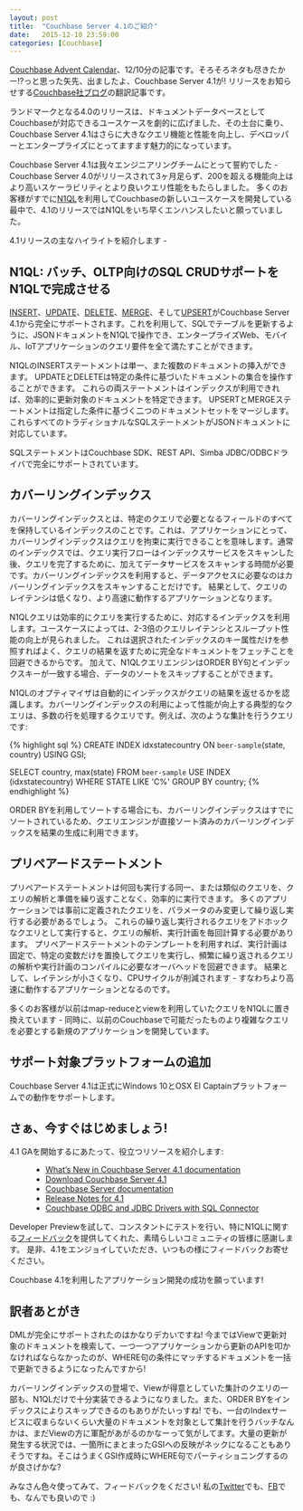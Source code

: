 ```yaml
---
layout: post
title:  "Couchbase Server 4.1のご紹介"
date:   2015-12-10 23:59:00
categories: [Couchbase]
---
```


[Couchbase Advent Calendar](http://qiita.com/advent-calendar/2015/couchbase)、12/10分の記事です。そろそろネタも尽きたかー!?っと思った矢先、出ましたよ、Couchbase Server 4.1が! リリースをお知らせする[Couchbase社ブログ](http://blog.couchbase.com/2015/december/introducing-couchbase-server-4.1)の翻訳記事です。

ランドマークとなる4.0のリリースは、ドキュメントデータベースとしてCouchbaseが対応できるユースケースを劇的に広げました、その土台に乗り、Couchbase Server 4.1はさらに大きなクエリ機能と性能を向上し、デベロッパーとエンタープライズにとってますます魅力的になっています。

Couchbase Server 4.1は我々エンジニアリングチームにとって誓約でした - Couchbase Server 4.0がリリースされて3ヶ月足らず、200を超える機能向上はより高いスケーラビリティとより良いクエリ性能をもたらしました。
多くのお客様がすでに[N1QL](http://www.couchbase.com/n1ql)を利用してCouchbaseの新しいユースケースを開発している最中で、4.1のリリースではN1QLをいち早くエンハンスしたいと願っていました。

4.1リリースの主なハイライトを紹介します - 

## N1QL: バッチ、OLTP向けのSQL CRUDサポートをN1QLで完成させる

[INSERT](http://developer.couchbase.com/documentation/server/4.1/n1ql/n1ql-language-reference/insert.html)、[UPDATE](http://developer.couchbase.com/documentation/server/4.1/n1ql/n1ql-language-reference/update.html)、[DELETE](http://developer.couchbase.com/documentation/server/4.1/n1ql/n1ql-language-reference/delete.html)、[MERGE](http://developer.couchbase.com/documentation/server/4.1/n1ql/n1ql-language-reference/merge.html)、そして[UPSERT](http://developer.couchbase.com/documentation/server/4.1/n1ql/n1ql-language-reference/upsert.html)がCouchbase Server 4.1から完全にサポートされます。これを利用して、SQLでテーブルを更新するように、JSONドキュメントをN1QLで操作でき、エンタープライズWeb、モバイル、IoTアプリケーションのクエリ要件を全て満たすことができます。

N1QLのINSERTステートメントは単一、また複数のドキュメントの挿入ができます。
UPDATEとDELETEは特定の条件に基づいたドキュメントの集合を操作することができます。
これらの両ステートメントはインデックスが利用できれば、効率的に更新対象のドキュメントを特定できます。
UPSERTとMERGEステートメントは指定した条件に基づく二つのドキュメントセットをマージします。これらすべてのトラディショナルなSQLステートメントがJSONドキュメントに対応しています。

SQLステートメントはCouchbase SDK、REST API、Simba JDBC/ODBCドライバで完全にサポートされています。

## カバーリングインデックス

カバーリングインデックスとは、特定のクエリで必要となるフィールドのすべてを保持しているインデックスのことです。これは、アプリケーションにとって、カバーリングインデックスはクエリを拘束に実行できることを意味します。通常のインデックスでは、クエリ実行フローはインデックスサービスをスキャンした後、クエリを完了するために、加えてデータサービスをスキャンする時間が必要です。カバーリングインデックスを利用すると、データアクセスに必要なのはカバーリングインデックスをスキャンすることだけです。
結果として、クエリのレイテンシは低くなり、より高速に動作するアプリケーションとなります。

N1QLクエリは効率的にクエリを実行するために、対応するインデックスを利用します。ユースケースによっては、2-3倍のクエリレイテンシとスループット性能の向上が見られました。
これは選択されたインデックスのキー属性だけを参照すればよく、クエリの結果を返すために完全なドキュメントをフェッチことを回避できるからです。
加えて、N1QLクエリエンジンはORDER BY句とインデックスキーが一致する場合、データのソートをスキップすることができます。

N1QLのオプティマイザは自動的にインデックスがクエリの結果を返せるかを認識します。カバーリングインデックスの利用によって性能が向上する典型的なクエリは、多数の行を処理するクエリです。例えば、次のような集計を行うクエリです:

{% highlight sql %}
CREATE INDEX idxstatecountry ON `beer-sample`(state, country) USING GSI;

SELECT country, max(state)
FROM `beer-sample` USE INDEX (idxstatecountry)
WHERE STATE LIKE 'C%'
GROUP BY country;
{% endhighlight %}

ORDER BYを利用してソートする場合にも、カバーリングインデックスはすでにソートされているため、クエリエンジンが直接ソート済みのカバーリングインデックスを結果の生成に利用できます。

## プリペアードステートメント

プリペアードステートメントは何回も実行する同一、または類似のクエリを、クエリの解析と準備を繰り返すことなく、効率的に実行できます。
多くのアプリケーションでは事前に定義されたクエリを、パラメータのみ変更して繰り返し実行する必要があるでしょう。
これらの繰り返し実行されるクエリをアドホックなクエリとして実行すると、クエリの解析、実行計画を毎回計算する必要があります。
プリペアードステートメントのテンプレートを利用すれば、実行計画は固定で、特定の変数だけを置換してクエリを実行し、頻繁に繰り返されるクエリの解析や実行計画のコンパイルに必要なオーバヘッドを回避できます。
結果として、レイテンシが小さくなり、CPUサイクルが削減されます - すなわちより高速に動作するアプリケーションとなるのです。

多くのお客様が以前はmap-reduceとviewを利用していたクエリをN1QLに置き換えています - 同時に、以前のCouchbaseで可能だったものより複雑なクエリを必要とする新規のアプリケーションを開発しています。

## サポート対象プラットフォームの追加

Couchbase Server 4.1は正式にWindows 10とOSX El Captainプラットフォームでの動作をサポートします。

## さぁ、今すぐはじめましょう!

4.1 GAを開始するにあたって、役立つリソースを紹介します:

<ul style="margin-left: 40px;">
 <li><a href="http://developer.couchbase.com/documentation/server/4.1/introduction/whats-new.html">What’s New in Couchbase Server 4.1&nbsp;documentation</a></li>
 <li><a href="http://www.couchbase.com/download">Download Couchbase Server 4.1</a></li>
 <li><a href="http://developer.couchbase.com/documentation/server/4.1/introduction/intro.html">Couchbase Server documentation</a>&nbsp;</li>
 <li><a href="http://developer.couchbase.com/documentation/server/4.1/release-notes/relnotes-41-ga.html">Release Notes for 4.1</a></li>
 <li><a href="http://www.simba.com/connectors/couchbase-odbc-jdbc-drivers">Couchbase ODBC and JDBC Drivers with SQL Connector</a></li>
</ul>

Developer Previewを試して、コンスタントにテストを行い、特にN1QLに関する[フィードバック](https://forums.couchbase.com/)を提供してくれた、素晴らしいコミュニティの皆様に感謝します。
是非、4.1をエンジョイしていただき、いつもの様にフィードバックお寄せください。

Couchbase 4.1を利用したアプリケーション開発の成功を願っています!

## 訳者あとがき

DMLが完全にサポートされたのはかなりデカいですね! 今まではViewで更新対象のドキュメントを検索して、一つ一つアプリケーションから更新のAPIを叩かなければならなかったのが、WHERE句の条件にマッチするドキュメントを一括で更新できるようになったんですから!

カバーリングインデックスの登場で、Viewが得意としていた集計のクエリの一部も、N1QLだけで十分実装できるようになりました。また、ORDER BYをインデックスによりスキップできるのもありがたいっすね!
でも、一台のIndexサービスに収まらないくらい大量のドキュメントを対象として集計を行うバッチなんかは、まだViewの方に軍配があがるのかなーって気がしてます。大量の更新が発生する状況では、一箇所にまとまったGSIへの反映がネックになることもありそうですね。そこはうまくGSI作成時にWHERE句でパーティショニングするのが良さげかな?

みなさん色々使ってみて、フィードバックをください!
私の[Twitter](https://twitter.com/ijokarumawak)でも、[FB](https://facebook.com/koji.kawamura.71)でも、なんでも良いので :)
